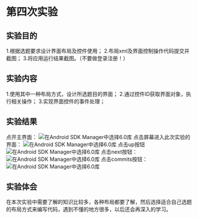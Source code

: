 # 第四次实验
## 实验目的
  1.根据选题要求设计界面布局及控件使用；
  2.布局xml及界面控制操作代码提交并截图；
  3.将应用运行结果截图。（不要做登录注册！）
## 实验内容
  1.使用其中一种布局方式，设计所选题目的界面；
  2.通过控件ID获取界面对象，执行相关操作；
  3.实现界面控件的事件处理；
## 实验结果
点开主界面：
![在Android SDK Manager中选择6.0库](https://github.com/sawthesunset44times/android-labs-2018/blob/master/soft1614080902433/main.png "配置教育网下载代理")
点击屏幕进入此次实验的界面：
![在Android SDK Manager中选择6.0库](https://github.com/sawthesunset44times/android-labs-2018/blob/master/soft1614080902433/touch.png "配置教育网下载代理")
点击up按钮
![在Android SDK Manager中选择6.0库](https://github.com/sawthesunset44times/android-labs-2018/blob/master/soft1614080902433/up.png "配置教育网下载代理")
点击next按钮：
![在Android SDK Manager中选择6.0库](https://github.com/sawthesunset44times/android-labs-2018/blob/master/soft1614080902433/next.png "配置教育网下载代理")
点击commits按钮：
![在Android SDK Manager中选择6.0库](https://github.com/sawthesunset44times/android-labs-2018/blob/master/soft1614080902433/commints.png "配置教育网下载代理")
## 实验体会
  在本次实验中需要了解的知识比较多，各种布局都要了解，然后选择适合自己选题的布局方式来编写代码，遇到不懂的地方很多，以后还会再深入的学习。
  
